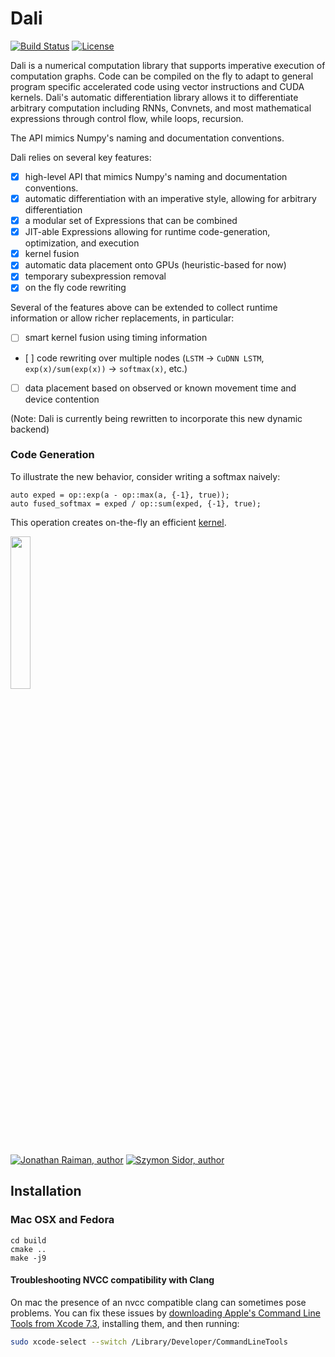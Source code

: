 # Dali

[![Build Status](https://travis-ci.org/dali-ml/Dali.svg?branch=master)](https://travis-ci.org/dali-ml/Dali)
[![License](https://img.shields.io/badge/license-MIT-blue.svg)](LICENSE.md)

Dali is a numerical computation library that supports imperative execution of computation graphs. Code can be compiled on the fly to adapt to general program specific accelerated code using vector instructions and CUDA kernels.
Dali's automatic differentiation library allows it to differentiate arbitrary computation including RNNs, Convnets, and most mathematical expressions through control flow, while loops, recursion.

The API mimics Numpy's naming and documentation conventions.

Dali relies on several key features:

- [x] high-level API that mimics Numpy's naming and documentation conventions.
- [x] automatic differentiation with an imperative style, allowing for arbitrary differentiation
- [x] a modular set of Expressions that can be combined
- [x] JIT-able Expressions allowing for runtime code-generation, optimization, and execution
- [x] kernel fusion
- [x] automatic data placement onto GPUs (heuristic-based for now)
- [x] temporary subexpression removal
- [x] on the fly code rewriting

Several of the features above can be extended to collect runtime information or allow richer replacements, in particular:

- [ ] smart kernel fusion using timing information
- [ ] code rewriting over multiple nodes (`LSTM` -> `CuDNN LSTM`, `exp(x)/sum(exp(x))` -> `softmax(x)`, etc.)
- [ ] data placement based on observed or known movement time and device contention

(Note: Dali is currently being rewritten to incorporate this new dynamic backend)


### Code Generation

To illustrate the new behavior, consider writing a softmax naively:

```
auto exped = op::exp(a - op::max(a, {-1}, true));
auto fused_softmax = exped / op::sum(exped, {-1}, true);
```

This operation creates on-the-fly an efficient [kernel](https://gist.github.com/JonathanRaiman/8c5bd046823f66b97e2944e571e45d78#file-softmax-v2-cu).

<img src="https://raw.github.com/dali-ml/Dali/master/misc/salvador.jpg" width="25%" />

[![Jonathan Raiman, author](https://img.shields.io/badge/Author-Jonathan%20Raiman%20-blue.svg)](https://github.com/JonathanRaiman/) [![Szymon Sidor, author](https://img.shields.io/badge/Author-Szymon%20Sidor%20-blue.svg)](https://github.com/nivwusquorum)

## Installation

### Mac OSX and Fedora

```
cd build
cmake ..
make -j9
```

#### Troubleshooting NVCC compatibility with Clang

On mac the presence of an nvcc compatible clang can sometimes pose problems. You can fix these issues by [downloading Apple's Command Line Tools from Xcode 7.3](https://download.developer.apple.com/Developer_Tools/Command_Line_Tools_OS_X_10.11_for_Xcode_7.3.1/Command_Line_Tools_OS_X_10.11_for_Xcode_7.3.1.dmg), installing them, and then running:

```bash
sudo xcode-select --switch /Library/Developer/CommandLineTools
```

